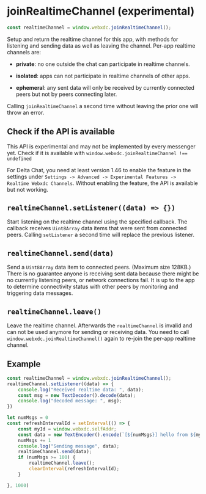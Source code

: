 # joinRealtimeChannel (experimental)

```js
const realtimeChannel = window.webxdc.joinRealtimeChannel();
```

Setup and return the realtime channel for this app,
with methods for listening and sending data as well as leaving the channel. 
Per-app realtime channels are: 

- **private**: no one outside the chat can participate in realtime channels. 

- **isolated**: apps can not participate in realtime channels of other apps. 

- **ephemeral**: any sent data will only be received by currently
  connected peers but not by peers connecting later.

Calling `joinRealtimeChannel` a second time without leaving the prior one
will throw an error.

## Check if the API is available

This API is experimental and may not be implemented by every messenger yet.
Check if it is available with `window.webxdc.joinRealtimeChannel !== undefined`
 
For Delta Chat, you need at least version 1.46 to enable the feature
in the settings under `Settings -> Advanced -> Experimental Features -> Realtime Webxdc Channels`.
Without enabling the feature, the API is available but not working.

## `realtimeChannel.setListener((data) => {})` 

Start listening on the realtime channel using the specified callback. 
The callback receives `Uint8Array` data items that were sent from connected peers. 
Calling `setListener` a second time will replace the previous listener. 


## `realtimeChannel.send(data)` 

Send a `Uint8Array` data item to connected peers. 
(Maximum size 128KB.)
There is no guarantee anyone is receiving sent data
because there might be no currently listening peers,
or network connections fail. 
It is up to the app to determine connectivity status with other peers
by monitoring and triggering data messages. 


## `realtimeChannel.leave()`

Leave the realtime channel. 
Afterwards the `realtimeChannel` is invalid and 
can not be used anymore for sending or receiving data.
You need to call `window.webxdc.joinRealtimeChannel()` again
to re-join the per-app realtime channel. 

## Example 

```js
const realtimeChannel = window.webxdc.joinRealtimeChannel();
realtimeChannel.setListener((data) => {
    console.log("Received realtime data: ", data);
    const msg = new TextDecoder().decode(data);
    console.log("decoded message: ", msg);
})

let numMsgs = 0
const refreshIntervalId = setInterval(() => {
    const myId = window.webxdc.selfAddr;
    const data = new TextEncoder().encode(`[${numMsgs}] hello from ${myId}`);
    numMsgs += 1
    console.log("Sending message", data);
    realtimeChannel.send(data);
    if (numMsgs >= 100) {
        realtimeChannel.leave();
        clearInterval(refreshIntervalId);
    }

}, 1000)
```
